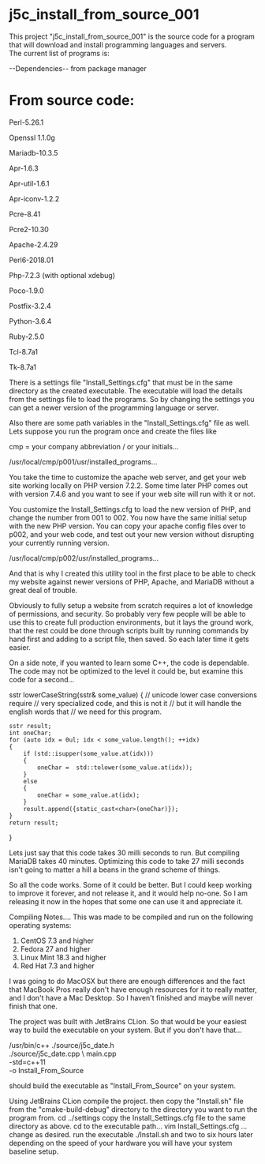 # j5c_install_from_source_001

This project "j5c_install_from_source_001" is the source code for a program
that will download and install programming languages and servers.  
The current list of programs is:

--Dependencies-- from package manager

From source code:
===========================

Perl-5.26.1

Openssl 1.1.0g

Mariadb-10.3.5

Apr-1.6.3

Apr-util-1.6.1

Apr-iconv-1.2.2

Pcre-8.41

Pcre2-10.30

Apache-2.4.29

Perl6-2018.01

Php-7.2.3 (with optional xdebug)

Poco-1.9.0

Postfix-3.2.4

Python-3.6.4

Ruby-2.5.0

Tcl-8.7a1

Tk-8.7a1


There is a settings file "Install_Settings.cfg" that must be in the same
directory as the created executable.  The executable will load the details
from the settings file to load the programs.  So by changing the settings
you can get a newer version of the programming language or server.

Also there are some path variables in the "Install_Settings.cfg" file as well.
Lets suppose you run the program once and create the files like

cmp = your company abbreviation / or your initials...
 
/usr/local/cmp/p001/usr/installed_programs...

You take the time to customize the apache web server, and get your web site working
locally on PHP version 7.2.2.  Some time later PHP comes out with version 7.4.6 and 
you want to see if your web site will run with it or not.

You customize the Install_Settings.cfg to load the new version of PHP, and change
the number from 001 to 002.  You now have the same initial setup with the new
PHP version.  You can copy your apache config files over to p002, and your web
code, and test out your new version without disrupting your currently
running version.
 
/usr/local/cmp/p002/usr/installed_programs...

And that is why I created this utility tool in the first place to be able to 
check my website against newer versions of PHP, Apache, and MariaDB without a 
great deal of trouble.

Obviously to fully setup a website from scratch requires a lot of knowledge of 
permissions, and security.  So probably very few people will be able to use this
to create full production environments, but it lays the ground work, that the rest
could be done through scripts built by running commands by hand first and adding to 
a script file, then saved.  So each later time it gets easier.

On a side note, if you wanted to learn some C++, the code is dependable.
The code may not be optimized to the level it could be, but examine this code for 
a second...

sstr lowerCaseString(sstr& some_value)
{
    // unicode lower case conversions require
    // very specialized code, and this is not it
    // but it will handle the english words that
    // we need for this program.

    sstr result;
    int oneChar;
    for (auto idx = 0ul; idx < some_value.length(); ++idx)
    {
        if (std::isupper(some_value.at(idx)))
        {
            oneChar =  std::tolower(some_value.at(idx));
        }
        else
        {
            oneChar = some_value.at(idx);
        }
        result.append({static_cast<char>(oneChar)});
    }
    return result;
}


Lets just say that this code takes 30 milli seconds to run.
But compiling MariaDB takes 40 minutes. Optimizing this code to take 
27 milli seconds isn't going to matter a hill a beans in the grand scheme of things.

So all the code works.  Some of it could be better.  But I could keep working to 
improve it forever, and not release it, and it would help no-one.  So I am releasing
it now in the hopes that some one can use it and appreciate it.

Compiling Notes....
This was made to be compiled and run on the following operating systems:
  1. CentOS 7.3  and higher
  2. Fedora 27   and higher
  3. Linux Mint 18.3 and higher
  4. Red Hat 7.3 and higher

I was going to do MacOSX but there are enough differences
and the fact that MacBook Pros really don't have enough resources for 
it to really matter, and I don't have a Mac Desktop. So I haven't finished
and maybe will never finish that one.

The project was built with JetBrains CLion.
So that would be your easiest way to build the executable on your system.
But if you don't have that...

/usr/bin/c++ ./source/j5c_date.h   \
             ./source/j5c_date.cpp \ 
              main.cpp             \
             -std=c++11            \
             -o Install_From_Source
             
should build the executable as "Install_From_Source" on your system.

Using JetBrains CLion compile the project.
then copy the "Install.sh" file from the "cmake-build-debug" 
directory to the directory you want to run the program from.
cd ../settings
copy the Install_Settings.cfg file to the same directory as above.
cd to the executable path...
vim Install_Settings.cfg ... change as desired.
run the executable ./Install.sh
and two to six hours later depending on the speed of your hardware
you will have your system baseline setup.





